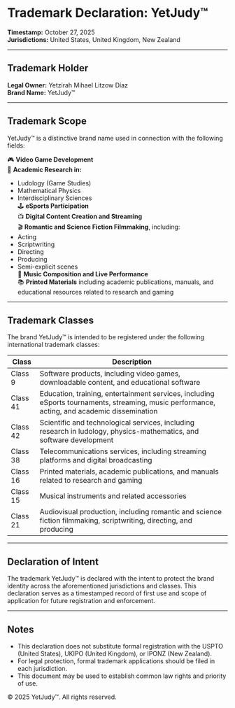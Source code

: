 # Trademark Declaration: YetJudy™  
**Timestamp:** October 27, 2025  
**Jurisdictions:** United States, United Kingdom, New Zealand  

---

## Trademark Holder  
**Legal Owner:** Yetzirah Mihael Litzow Díaz  
**Brand Name:** YetJudy™

---

## Trademark Scope  
YetJudy™ is a distinctive brand name used in connection with the following fields:

🎮 **Video Game Development**  
🧠 **Academic Research in:**  
- Ludology (Game Studies)  
- Mathematical Physics  
- Interdisciplinary Sciences  
🕹️ **eSports Participation**  
📺 **Digital Content Creation and Streaming**  
🎬 **Romantic and Science Fiction Filmmaking**, including:  
- Acting  
- Scriptwriting  
- Directing  
- Producing  
- Semi-explicit scenes  
🎼 **Music Composition and Live Performance**  
📚 **Printed Materials** including academic publications, manuals, and educational resources related to research and gaming  

---

## Trademark Classes  
The brand YetJudy™ is intended to be registered under the following international trademark classes:

| Class | Description |
|-------|-------------|
| Class 9  | Software products, including video games, downloadable content, and educational software |
| Class 41 | Education, training, entertainment services, including eSports tournaments, streaming, music performance, acting, and academic dissemination |
| Class 42 | Scientific and technological services, including research in ludology, physics-mathematics, and software development |
| Class 38 | Telecommunications services, including streaming platforms and digital broadcasting |
| Class 16 | Printed materials, academic publications, and manuals related to research and gaming |
| Class 15 | Musical instruments and related accessories |
| Class 21 | Audiovisual production, including romantic and science fiction filmmaking, scriptwriting, directing, and producing |

---

## Declaration of Intent  
The trademark YetJudy™ is declared with the intent to protect the brand identity across the aforementioned jurisdictions and classes. This declaration serves as a timestamped record of first use and scope of application for future registration and enforcement.

---

## Notes  
- This declaration does not substitute formal registration with the USPTO (United States), UKIPO (United Kingdom), or IPONZ (New Zealand).  
- For legal protection, formal trademark applications should be filed in each jurisdiction.  
- This document may be used to establish common law rights and priority of use.  

© 2025 YetJudy™. All rights reserved.
